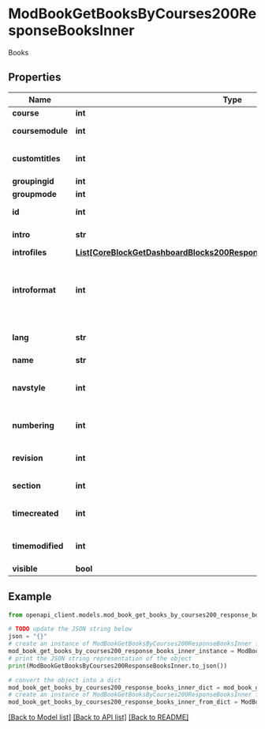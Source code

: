 # ModBookGetBooksByCourses200ResponseBooksInner

Books

## Properties

Name | Type | Description | Notes
------------ | ------------- | ------------- | -------------
**course** | **int** | Course id | [optional] 
**coursemodule** | **int** | Course module id | [optional] 
**customtitles** | **int** | Book custom titles type | [optional] [default to null]
**groupingid** | **int** | Group id | [optional] 
**groupmode** | **int** | Group mode | [optional] 
**id** | **int** | Activity instance id | [optional] 
**intro** | **str** | Activity introduction | [optional] 
**introfiles** | [**List[CoreBlockGetDashboardBlocks200ResponseBlocksInnerContentsFilesInner]**](CoreBlockGetDashboardBlocks200ResponseBlocksInnerContentsFilesInner.md) |  | [optional] 
**introformat** | **int** | intro format (1 &#x3D; HTML, 0 &#x3D; MOODLE, 2 &#x3D; PLAIN, or 4 &#x3D; MARKDOWN) | [optional] 
**lang** | **str** | Forced activity language | [optional] 
**name** | **str** | Activity name | [optional] 
**navstyle** | **int** | Book navigation style configuration | [optional] [default to null]
**numbering** | **int** | Book numbering configuration | [optional] [default to null]
**revision** | **int** | Book revision | [optional] [default to null]
**section** | **int** | Course section id | [optional] 
**timecreated** | **int** | Time of creation | [optional] [default to null]
**timemodified** | **int** | Time of last modification | [optional] [default to null]
**visible** | **bool** | Visible | [optional] 

## Example

```python
from openapi_client.models.mod_book_get_books_by_courses200_response_books_inner import ModBookGetBooksByCourses200ResponseBooksInner

# TODO update the JSON string below
json = "{}"
# create an instance of ModBookGetBooksByCourses200ResponseBooksInner from a JSON string
mod_book_get_books_by_courses200_response_books_inner_instance = ModBookGetBooksByCourses200ResponseBooksInner.from_json(json)
# print the JSON string representation of the object
print(ModBookGetBooksByCourses200ResponseBooksInner.to_json())

# convert the object into a dict
mod_book_get_books_by_courses200_response_books_inner_dict = mod_book_get_books_by_courses200_response_books_inner_instance.to_dict()
# create an instance of ModBookGetBooksByCourses200ResponseBooksInner from a dict
mod_book_get_books_by_courses200_response_books_inner_from_dict = ModBookGetBooksByCourses200ResponseBooksInner.from_dict(mod_book_get_books_by_courses200_response_books_inner_dict)
```
[[Back to Model list]](../README.md#documentation-for-models) [[Back to API list]](../README.md#documentation-for-api-endpoints) [[Back to README]](../README.md)


